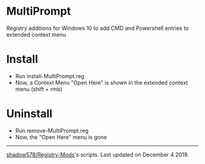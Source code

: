 # MultiPrompt
Registry additions for Windows 10 to add CMD and Powershell entries to extended context menu

# Install
* Run install-MultiPrompt.reg
* Now, a Context Menu "Open Here" is shown in the extended context menu (shift + rmb)

# Uninstall
* Run remove-MultiPrompt.reg
* Now, the "Open Here" menu is gone

---
[shadow578/Registry-Mods](https://github.com/shadow578/Registry-Mods)'s scripts. Last updated on December 4 2019.
